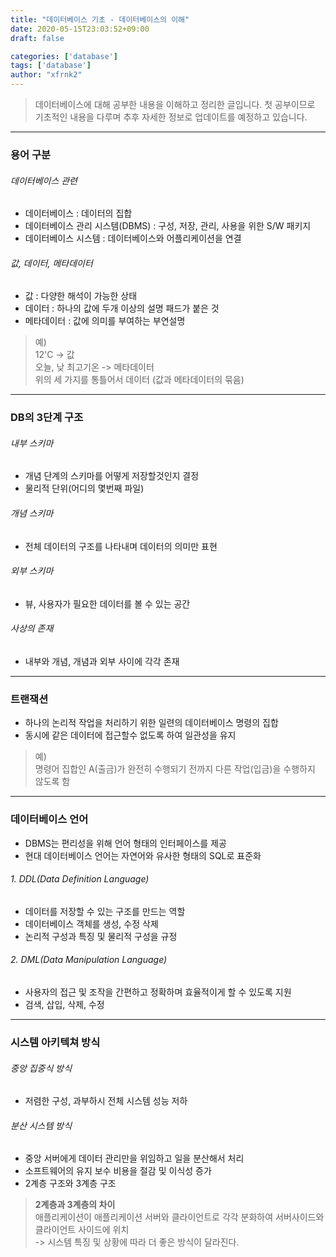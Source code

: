 ```yaml
---
title: "데이터베이스 기초 - 데이터베이스의 이해"
date: 2020-05-15T23:03:52+09:00
draft: false

categories: ['database']
tags: ['database']
author: "xfrnk2"
---
```

> 데이터베이스에 대해 공부한 내용을 이해하고 정리한 글입니다. 첫 공부이므로 기초적인 내용을 다루며 추후 자세한 정보로 업데이트를 예정하고 있습니다.
---
### 용어 구분
###### 데이터베이스 관련
+ 데이터베이스 : 데이터의 집합
+ 데이터베이스 관리 시스템(DBMS) : 구성, 저장, 관리, 사용을 위한 S/W 패키지
+ 데이터베이스 시스템 : 데이터베이스와 어플리케이션을 연결

###### 값, 데이터, 메타데이터
+ 값 : 다양한 해석이 가능한 상태
+ 데이터 : 하나의 값에 두개 이상의 설명 패드가 붙은 것
+ 메타데이터 : 값에 의미를 부여하는 부연설명

> 예)  
> 12'C -> 값  
> 오늘, 낮 최고기온 -> 메타데이터   
> 위의 세 가지를 통틀어서 데이터 (값과 메타데이터의 묶음)
---
### DB의 3단계 구조
###### 내부 스키마
+ 개념 단계의 스키마를 어떻게 저장할것인지 결정
+ 물리적 단위(어디의 몇번째 파일)
###### 개념 스키마
+ 전체 데이터의 구조를 나타내며 데이터의 의미만 표현
###### 외부 스키마
+  뷰, 사용자가 필요한 데이터를 볼 수 있는 공간
###### 사상의 존재
+ 내부와 개념, 개념과 외부 사이에 각각 존재
---
### 트랜잭션
+ 하나의 논리적 작업을 처리하기 위한 일련의 데이터베이스 명령의 집합
+ 동시에 같은 데이터에 접근할수 없도록 하여 일관성을 유지
> 예)   
> 명령어 집합인 A(출금)가 완전히 수행되기 전까지 다른 작업(입금)을 수행하지 않도록 함  
---
### 데이터베이스 언어
+ DBMS는 편리성을 위해 언어 형태의 인터페이스를 제공
+ 현대 데이터베이스 언어는 자연어와 유사한 형태의 SQL로 표준화 
###### 1. DDL(Data Definition Language)
+ 데이터를 저장할 수 있는 구조를 만드는 역할
+ 데이터베이스 객체를 생성, 수정 삭제
+ 논리적 구성과 특징 및 물리적 구성을 규정

###### 2. DML(Data Manipulation Language)
+ 사용자의 접근 및 조작을 간편하고 정확하며 효율적이게 할 수 있도록 지원
+ 검색, 삽입, 삭제, 수정
---
### 시스템 아키텍쳐 방식
###### 중앙 집중식 방식
+ 저렴한 구성, 과부하시 전체 시스템 성능 저하
###### 분산 시스템 방식
+ 중앙 서버에게 데이터 관리만을 위임하고 일을 분산해서 처리
+ 소프트웨어의 유지 보수 비용을 절감 및 이식성 증가
+ 2계층 구조와 3계층 구조
> **2계층과 3계층의 차이**  
> 애플리케이션이 애플리케이션 서버와 클라이언트로 각각 분화하여 서버사이드와 클라이언트 사이드에 위치  
> -> 시스템 특징 및 상황에 따라 더 좋은 방식이 달라진다.
